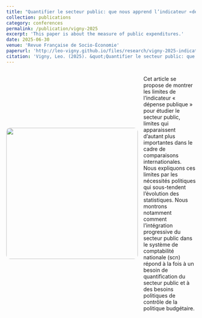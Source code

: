 ```yaml
---
title: "Quantifier le secteur public: que nous apprend l’indicateur «dépense publique» ?"
collection: publications
category: conferences
permalink: /publication/vigny-2025
excerpt: 'This paper is about the measure of public expenditures.'
date: 2025-06-30
venue: 'Revue Française de Socio-Économie'
paperurl: 'http://leo-vigny.github.io/files/research/vigny-2025-indicateur.pdf'
citation: 'Vigny, Leo. (2025). &quot;Quantifier le secteur public: que nous apprend l’indicateur «dépense publique» ?.&quot; <i>Revue Française de Socio-Économie</i>. 34(1), 189-211.'
---
```


<div style="display: flex; align-items: center;">
  <img src="https://leo-vigny.github.io/images/graph_indic.png" style="width: 350px; border-radius: 10px; margin-right: 15px;">
  <div>
    <p>Cet article se propose de montrer les limites de l’indicateur « dépense publique » pour étudier le secteur public, limites qui apparaissent d’autant plus importantes dans le cadre de comparaisons internationales. Nous expliquons ces limites par les nécessités politiques qui sous-tendent l’évolution des statistiques. Nous montrons notamment comment l’intégration progressive du secteur public dans le système de comptabilité nationale (scn) répond à la fois à un besoin de quantification du secteur public et à des besoins politiques de contrôle de la politique budgétaire.</p>
  </div>
</div>
 